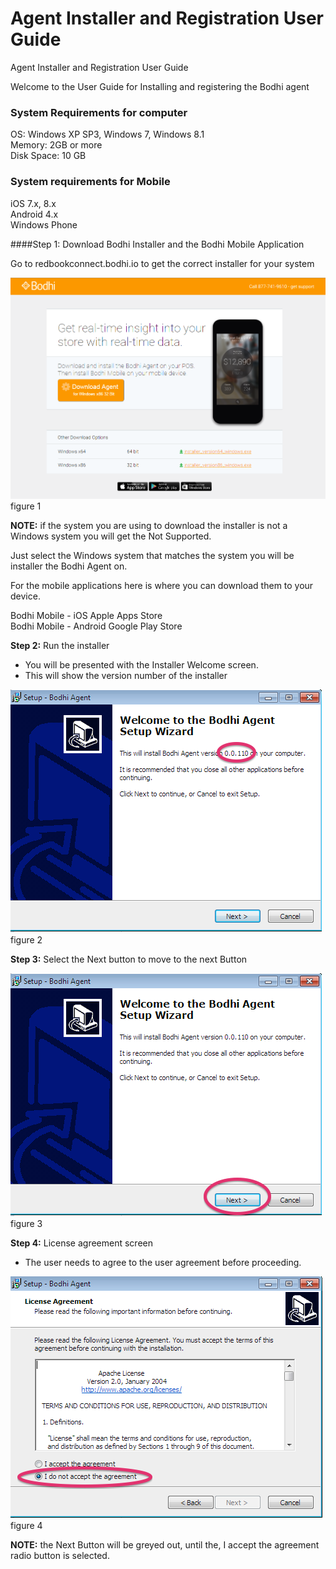 # Agent Installer and Registration User Guide
Agent Installer and Registration User Guide

Welcome to the User Guide for Installing and registering the Bodhi agent

### System Requirements for computer
OS: Windows XP SP3, Windows 7, Windows 8.1  
Memory: 2GB or more  
Disk Space: 10 GB  

### System requirements for Mobile
iOS 7.x, 8.x  
Android 4.x  
Windows Phone

####Step 1: Download Bodhi Installer and the Bodhi Mobile Application

Go to redbookconnect.bodhi.io to get the correct installer for your system

![alt text](/images/image20.png?raw=true "figure  1")
figure 1

**NOTE:** if the system you are using to download the installer is not a Windows system you will get the Not Supported.

Just select the Windows system that matches the system you will be installer the Bodhi Agent on.

For the mobile applications here is where you can download them to your device.

Bodhi Mobile - iOS			Apple Apps Store  
Bodhi Mobile - Android		Google Play Store

**Step 2:**  Run the installer
* You will be presented with the Installer Welcome screen.  
* This will show the version number of the installer

![alt text](/images/image18.png?raw=true "figure  2")
figure 2

**Step 3:** Select the Next button to move to the next Button

![alt text](/images/image01.png?raw=true "figure  3")
figure 3

**Step 4:**  License agreement screen
* The user needs to agree to the user agreement before proceeding.

![alt text](/images/image13.png?raw=true "figure 4")
figure 4

**NOTE:** the Next Button will be greyed out, until the, I accept the agreement radio button is selected.
